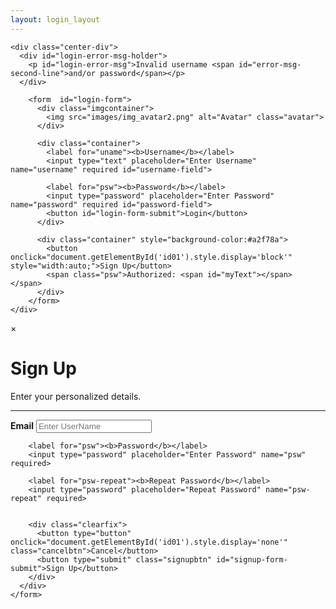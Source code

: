 ```yaml
---
layout: login_layout
---
```


<div id="login" class="Box box-shadow-medium rounded-1 col-12">

    <div class="center-div">
      <div id="login-error-msg-holder">
        <p id="login-error-msg">Invalid username <span id="error-msg-second-line">and/or password</span></p>
      </div>
  
        <form  id="login-form">
          <div class="imgcontainer">
            <img src="images/img_avatar2.png" alt="Avatar" class="avatar">
          </div>
        
          <div class="container">
            <label for="uname"><b>Username</b></label>
            <input type="text" placeholder="Enter Username" name="username" required id="username-field">
        
            <label for="psw"><b>Password</b></label>
            <input type="password" placeholder="Enter Password" name="password" required id="password-field">
            <button id="login-form-submit">Login</button>
          </div>
        
          <div class="container" style="background-color:#a2f78a">
            <button onclick="document.getElementById('id01').style.display='block'" style="width:auto;">Sign Up</button>
            <span class="psw">Authorized: <span id="myText"></span> </span>
          </div>
        </form>
    </div>
  </div>
  
   
  <div id="id01" class="modal">
    <span onclick="document.getElementById('id01').style.display='none'" class="close" title="Close Modal">&times;</span>
    <form class="modal-content" id="signup-form" >
      <div class="container">
        <h1>Sign Up</h1>
        <p>Enter your personalized details.</p>
        <hr>
        <label for="email"><b>Email</b></label>
        <input type="text" placeholder="Enter UserName" name="usn" required>
  
        <label for="psw"><b>Password</b></label>
        <input type="password" placeholder="Enter Password" name="psw" required>
  
        <label for="psw-repeat"><b>Repeat Password</b></label>
        <input type="password" placeholder="Repeat Password" name="psw-repeat" required>
        
  
        <div class="clearfix">
          <button type="button" onclick="document.getElementById('id01').style.display='none'" class="cancelbtn">Cancel</button>
          <button type="submit" class="signupbtn" id="signup-form-submit">Sign Up</button>
        </div>
      </div>
    </form>
  </div>
  
  <script>
    let authtoken = window.sessionStorage.getItem("authtoken");
    var authorize = "false"
    document.getElementById("myText").innerHTML = authorize;
    //authorizeAPI(3,"","");
  
    async function authorizeAPI(id, username, password) {
      const response3 = await fetch('http://127.0.0.1:8199/authorize', {
        method: 'POST',
        headers: {
          'Content-Type': 'application/json',
        },
        body: JSON.stringify({ "id":id, "username":username, "password":password }),
      });
  
      const data3 = await response3.json();
      if (response.ok) {
        authorize = "true"
      } else  {
        authorize = "false"
      }  
    }
  
  </script>
  
  <script>
    const loginForm = document.getElementById("login-form");
      const loginButton = document.getElementById("login-form-submit");
      const loginErrorMsg = document.getElementById("login-error-msg");
  
      loginButton.addEventListener("click", (e) => {
          e.preventDefault();
          const username = loginForm.username.value;
          const password = loginForm.password.value;
  
          loginUser(username, password)
      })
  
      async function loginUser(username, password) {
        const response = await fetch('http://127.0.0.1:8199/login', {
          method: 'POST',
          headers: {
            'Content-Type': 'application/json',
          },
          body: JSON.stringify({ "username":username, "password":password }),
        });
      
        const data = await response.json();
        if (response.ok) {
          alert("You have successfully logged in.");
          window.location.replace("/T2joshua/")
        } else if (response.status === 401) {
          loginErrorMsg.style.opacity = 1;
        } else if (response.status === 403) {
          loginErrorMsg.style.opacity = 1;
        } else if (response.status === 404) {
          loginErrorMsg.style.opacity = 1;
        }  
      }  
  
  </script>
  
  
  <script>
    // Get the modal
    var modal = document.getElementById('id01');
    
    // When the user clicks anywhere outside of the modal, close it
  //  window.onclick = function(event) {
   //   if (event.target == modal) {
   //     modal.style.display = "none";
   //   }
   // }
  
    const signupForm = document.getElementById("signup-form");
    const signupButton = document.getElementById("signup-form-submit");
  
    signupButton.addEventListener("click", (e) => {
      e.preventDefault();
      const username = signupForm.usn.value;
      const password = signupForm.psw.value;
  
      signup(username, password)
    })
    async function signup(username, password) {
      const response2 = await fetch('http://127.0.0.1:8199/signUp', {
        method: 'POST',
        headers: {
          'Content-Type': 'application/json',
        },
        body: JSON.stringify({ "username":username, "password":password }),
      });
    
      const data2 = await response2.json();
      if (response2.ok) {
        alert("You have successfully signUp.");
        modal.style.display = "none";
        
      } else if (response2.status === 401) {
        alert("You have error signUp.");
      } else if (response2.status === 403) {
        alert("You have error signUp.");
      } else if (response2.status === 404) {
        alert("You have error signUp.");
      }  
    }  
    </script>